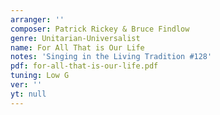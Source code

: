 ```yaml
---
arranger: ''
composer: Patrick Rickey & Bruce Findlow
genre: Unitarian-Universalist
name: For All That is Our Life
notes: 'Singing in the Living Tradition #128'
pdf: for-all-that-is-our-life.pdf
tuning: Low G
ver: ''
yt: null
---
```


